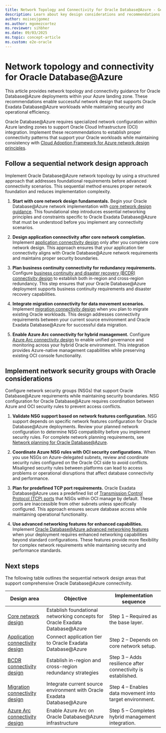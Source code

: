 ```yaml
---
title: Network Topology and Connectivity for Oracle Database@Azure - Get Started
description: Learn about key design considerations and recommendations for Oracle Database@Azure network topology and connectivity for your landing zone.
author: moisesjgomez
ms.author: mgomezcortez
ms.reviewer: sihbher
ms.date: 09/03/2025
ms.topic: concept-article
ms.custom: e2e-oracle
---
```


# Network topology and connectivity for Oracle Database@Azure

This article provides network topology and connectivity guidance for Oracle Database@Azure deployments within your Azure landing zone. These recommendations enable successful network design that supports Oracle Exadata Database@Azure workloads while maintaining security and operational efficiency.

Oracle Database@Azure requires specialized network configuration within Azure landing zones to support Oracle Cloud Infrastructure (OCI) integration. Implement these recommendations to establish proper connectivity patterns that support your Oracle workloads while maintaining consistency with [Cloud Adoption Framework for Azure network design principles](/azure/cloud-adoption-framework/ready/landing-zone/design-area/network-topology-and-connectivity).

## Follow a sequential network design approach

Implement Oracle Database@Azure network topology by using a structured approach that addresses foundational requirements before advanced connectivity scenarios. This sequential method ensures proper network foundation and reduces implementation complexity.

1. **Start with core network design fundamentals.** Begin your Oracle Database@Azure network implementation with [core network design guidance](core-network-design.md). This foundational step introduces essential networking principles and constraints specific to Oracle Exadata Database@Azure that must be understood before you implement any connectivity scenarios.

1. **Design application connectivity after core network completion.** Implement [application connectivity design](application-connectivity-design.md) only after you complete core network design. This approach ensures that your application tier connectivity aligns with Oracle Database@Azure network requirements and maintains proper security boundaries.

1. **Plan business continuity connectivity for redundancy requirements.** Configure [business continuity and disaster recovery (BCDR) connectivity design](business-continuity-disaster-recovery-connectivity-design.md) to establish both in-region and cross-region redundancy. This step ensures that your Oracle Database@Azure deployment supports business continuity requirements and disaster recovery capabilities.

1. **Integrate migration connectivity for data movement scenarios.** Implement [migration connectivity design](migration-connectivity-design.md) when you plan to migrate existing Oracle workloads. This design addresses connectivity requirements between your current source environment and Oracle Exadata Database@Azure for successful data migration.

1. **Enable Azure Arc connectivity for hybrid management.** Configure [Azure Arc connectivity design](azure-arc-connectivity-design.md) to enable unified governance and monitoring across your hybrid Oracle environment. This integration provides Azure-native management capabilities while preserving existing OCI console functionality.

## Implement network security groups with Oracle considerations

Configure network security groups (NSGs) that support Oracle Database@Azure requirements while maintaining security boundaries. NSG configuration for Oracle Database@Azure requires coordination between Azure and OCI security rules to prevent access conflicts.

1. **Validate NSG support based on network features configuration.** NSG support depends on specific network features configuration for Oracle Database@Azure deployments. Review your planned network configuration to determine NSG compatibility before you implement security rules. For complete network planning requirements, see [Network planning for Oracle Database@Azure](/azure/oracle/oracle-db/oracle-database-network-plan).

1. **Coordinate Azure NSG rules with OCI security configurations.** When you use NSGs on Azure-delegated subnets, review and coordinate security rules configured on the Oracle OCI side to avoid conflicts. Misaligned security rules between platforms can lead to access problems or operational disruptions that affect database connectivity and performance.

1. **Plan for predefined TCP port requirements.** Oracle Exadata Database@Azure uses a predefined list of [Transmission Control Protocol (TCP) ports](https://docs.public.content.oci.oraclecloud.com/iaas/exadatacloud/doc/ecs-security-guide.html#ECSCM-GUID-93DD9F98-AC6F-4538-AE78-13399C1C02A7) that NSGs within OCI manage by default. These ports are inaccessible from other subnets unless specifically configured. This approach ensures secure database access while maintaining operational functionality.

1. **Use advanced networking features for enhanced capabilities.** Implement [Oracle Database@Azure advanced networking features](/azure/oracle/oracle-db/oracle-database-network-plan#advanced-networking-features) when your deployment requires enhanced networking capabilities beyond standard configurations. These features provide more flexibility for complex network requirements while maintaining security and performance standards.

## Next steps

The following table outlines the sequential network design areas that support comprehensive Oracle Database@Azure connectivity.

| Design area | Objective | Implementation sequence |
|-------------|-----------|-------------------------|
| [Core network design](core-network-design.md) | Establish foundational networking concepts for Oracle Exadata Database@Azure | Step 1 – Required as the base layer. |
| [Application connectivity design](application-connectivity-design.md) | Connect application tier to Oracle Exadata Database@Azure | Step 2 – Depends on core network setup. |
| [BCDR connectivity design](business-continuity-disaster-recovery-connectivity-design.md) | Establish in-region and cross-region redundancy strategies | Step 3 – Adds resilience after connectivity is established. |
| [Migration connectivity design](migration-connectivity-design.md) | Integrate current source environment with Oracle Exadata Database@Azure | Step 4 – Enables data movement into target environment. |
| [Azure Arc connectivity design](azure-arc-connectivity-design.md) | Enable Azure Arc on Oracle Database@Azure infrastructure | Step 5 – Completes hybrid management integration. |

